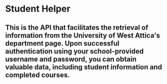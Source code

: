 # Student Helper
 
## This is the API that facilitates the retrieval of information from the University of West Attica's department page. Upon successful authentication using your school-provided username and password, you can obtain valuable data, including student information and completed courses.
